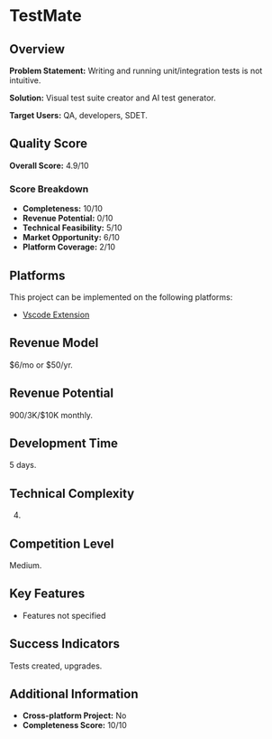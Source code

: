 # TestMate

## Overview
**Problem Statement:** Writing and running unit/integration tests is not intuitive.

**Solution:** Visual test suite creator and AI test generator.

**Target Users:** QA, developers, SDET.

## Quality Score
**Overall Score:** 4.9/10

### Score Breakdown
- **Completeness:** 10/10
- **Revenue Potential:** 0/10
- **Technical Feasibility:** 5/10
- **Market Opportunity:** 6/10
- **Platform Coverage:** 2/10

## Platforms
This project can be implemented on the following platforms:
- [Vscode Extension](./platforms/vscode-extension/)

## Revenue Model
$6/mo or $50/yr.

## Revenue Potential
$900/$3K/$10K monthly.

## Development Time
5 days.

## Technical Complexity
4.

## Competition Level
Medium.

## Key Features
- Features not specified

## Success Indicators
Tests created, upgrades.

## Additional Information
- **Cross-platform Project:** No
- **Completeness Score:** 10/10
